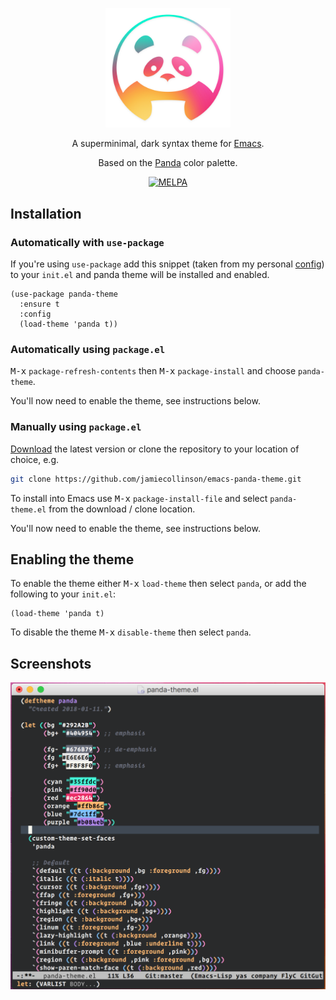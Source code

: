 <p align="center"><img src="https://raw.githubusercontent.com/PandaTheme/Panda-Kit/master/Kit/Panda.jpg" width="200px"/></p>

<p align="center">A superminimal, dark syntax theme for <a href="https://www.gnu.org/software/emacs">Emacs</a>.</p>

<p align="center">Based on the <a href="http://panda.siamak.work">Panda</a> color palette.</p>

<p align="center">
  <a href="https://melpa.org/#/panda-theme">
    <img alt="MELPA" src="https://melpa.org/packages/panda-theme-badge.svg"/>
  </a>
</p>

## Installation

### Automatically with `use-package`

If you're using `use-package` add this snippet (taken from my personal [config](https://github.com/jamiecollinson/dotfiles/blob/master/config.org#appearance)) to your `init.el` and panda theme will be installed and enabled.

``` emacs-lisp
(use-package panda-theme
  :ensure t
  :config
  (load-theme 'panda t))
```

### Automatically using `package.el`

<kbd>M-x</kbd> `package-refresh-contents` then <kbd>M-x</kbd> `package-install` and choose `panda-theme`.
  
You'll now need to enable the theme, see instructions below.

### Manually using `package.el`

[Download](https://github.com/jamiecollinson/emacs-panda-theme/releases/latest/) the latest version or clone the repository to your location of choice, e.g.

``` bash
git clone https://github.com/jamiecollinson/emacs-panda-theme.git
```

To install into Emacs use <kbd>M-x</kbd> `package-install-file` and select `panda-theme.el` from the download / clone location.

You'll now need to enable the theme, see instructions below.

## Enabling the theme

To enable the theme either <kbd>M-x</kbd> `load-theme` then select `panda`, or add the following to your `init.el`:

``` emacs-lisp
(load-theme 'panda t)
```

To disable the theme <kbd>M-x</kbd> `disable-theme` then select `panda`.

## Screenshots

![Screenshot](img/screenshot-elisp.png)
